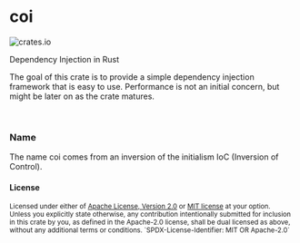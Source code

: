 # coi

![crates.io](https://img.shields.io/crates/v/coi.svg)

Dependency Injection in Rust

The goal of this crate is to provide a simple dependency injection framework
that is easy to use. Performance is not an initial concern, but might be later
on as the crate matures.

<br/>

### Name

The name coi comes from an inversion of the initialism IoC (Inversion of
Control).

#### License

<sup>
Licensed under either of <a href="LICENSE.Apache-2.0">Apache License, Version
2.0</a> or <a href="LICENSE.MIT">MIT license</a> at your option.
</sup>

<br/>

<sub>
Unless you explicitly state otherwise, any contribution intentionally submitted
for inclusion in this crate by you, as defined in the Apache-2.0 license, shall
be dual licensed as above, without any additional terms or conditions.
</sub>

<sub>
`SPDX-License-Identifier: MIT OR Apache-2.0`
</sub>

